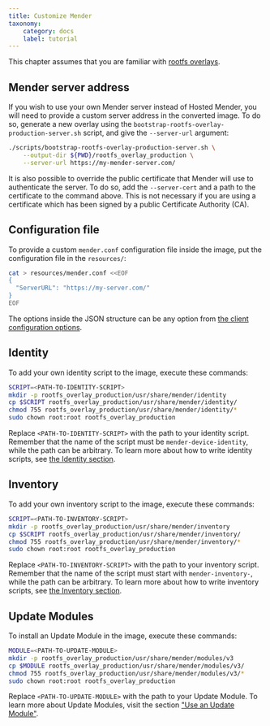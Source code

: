 ```yaml
---
title: Customize Mender
taxonomy:
    category: docs
    label: tutorial
---
```


This chapter assumes that you are familiar with [rootfs
overlays](../02.Convert-a-Mender-Debian-image/01.Customization/docs.md#rootfs-overlays).

## Mender server address

If you wish to use your own Mender server instead of Hosted Mender, you will need to provide a
custom server address in the converted image. To do so, generate a new overlay using the
`bootstrap-rootfs-overlay-production-server.sh` script, and give the `--server-url` argument:

```bash
./scripts/bootstrap-rootfs-overlay-production-server.sh \
    --output-dir ${PWD}/rootfs_overlay_production \
    --server-url https://my-mender-server.com/
```

It is also possible to override the public certificate that Mender will use to authenticate the
server. To do so, add the `--server-cert` and a path to the certificate to the command above. This
is not necessary if you are using a certificate which has been signed by a public Certificate
Authority (CA).

## Configuration file

To provide a custom `mender.conf` configuration file inside the image, put the
configuration file in the `resources/`:

```bash
cat > resources/mender.conf <<EOF
{
  "ServerURL": "https://my-server.com/"
}
EOF
```

The options inside the JSON structure can be any option from [the client configuration
options](../../03.Client-installation/07.Configuration-file/50.Configuration-options/docs.md).

## Identity

To add your own identity script to the image, execute these commands:

```bash
SCRIPT=<PATH-TO-IDENTITY-SCRIPT>
mkdir -p rootfs_overlay_production/usr/share/mender/identity
cp $SCRIPT rootfs_overlay_production/usr/share/mender/identity/
chmod 755 rootfs_overlay_production/usr/share/mender/identity/*
sudo chown root:root rootfs_overlay_production
```

Replace `<PATH-TO-IDENTITY-SCRIPT>` with the path to your identity script. Remember that the name of
the script must be `mender-device-identity`, while the path can be arbitrary. To learn more about
how to write identity scripts, see [the Identity section](../../03.Client-installation/03.Identity/docs.md).

## Inventory

To add your own inventory script to the image, execute these commands:

```bash
SCRIPT=<PATH-TO-INVENTORY-SCRIPT>
mkdir -p rootfs_overlay_production/usr/share/mender/inventory
cp $SCRIPT rootfs_overlay_production/usr/share/mender/inventory/
chmod 755 rootfs_overlay_production/usr/share/mender/inventory/*
sudo chown root:root rootfs_overlay_production
```

Replace `<PATH-TO-INVENTORY-SCRIPT>` with the path to your inventory script. Remember that the name
of the script must start with `mender-inventory-`, while the path can be arbitrary. To learn more
about how to write inventory scripts, see [the Inventory
section](../../03.Client-installation/04.Inventory/docs.md).

## Update Modules

To install an Update Module in the image, execute these commands:

```bash
MODULE=<PATH-TO-UPDATE-MODULE>
mkdir -p rootfs_overlay_production/usr/share/mender/modules/v3
cp $MODULE rootfs_overlay_production/usr/share/mender/modules/v3/
chmod 755 rootfs_overlay_production/usr/share/mender/modules/v3/*
sudo chown root:root rootfs_overlay_production
```

Replace `<PATH-TO-UPDATE-MODULE>` with the path to your Update Module. To learn more about Update
Modules, visit the section ["Use an Update Module"](../../03.Client-installation/05.Use-an-updatemodule/docs.md).
